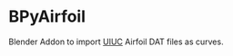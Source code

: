 BPyAirfoil
==========

Blender Addon to import [UIUC](http://www.ae.illinois.edu/m-selig/ads/coord_database.html) Airfoil DAT files as curves.

